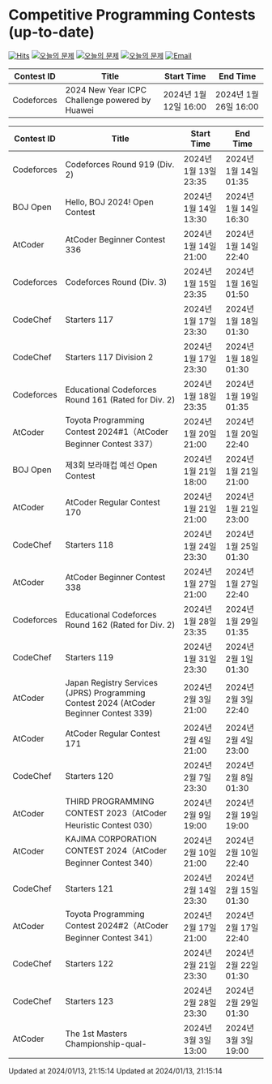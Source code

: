 Competitive Programming Contests (up-to-date)
========
[![Hits](https://hits.seeyoufarm.com/api/count/incr/badge.svg?url=https%3A%2F%2Fgithub.com%2Fika9810%2FCompetitive-Programming-Contests&count_bg=%2379C83D&title_bg=%23555555&icon=&icon_color=%23E7E7E7&title=hits&edge_flat=false)](https://hits.seeyoufarm.com)
[![오늘의 문제](https://img.shields.io/badge/Today's%20ABC-Link-lightpink)](https://github.com/ika9810/Atcoder-Daily-Contests/blob/main/ABC.md) 
[![오늘의 문제](https://img.shields.io/badge/Today's%20ARC-Link-orange)](https://github.com/ika9810/Atcoder-Daily-Contests/blob/main/ARC.md) 
[![오늘의 문제](https://img.shields.io/badge/Today's%20AGC-Link-red)](https://github.com/ika9810/Atcoder-Daily-Contests/blob/main/AGC.md) 
[![Email](https://img.shields.io/badge/Email-ika7204@naver.com-ff69b4)](mailTo:ika7204@naver.com)

 Contest ID | Title | Start Time | End Time |
---|---|---|---|
| Codeforces | 2024 New Year ICPC Challenge powered by Huawei | 2024년 1월 12일 16:00 | 2024년 1월 26일 16:00 |

 Contest ID | Title | Start Time | End Time |
---|---|---|---|
| Codeforces | Codeforces Round 919 (Div. 2) | 2024년 1월 13일 23:35 | 2024년 1월 14일 01:35 |
| BOJ Open | Hello, BOJ 2024! Open Contest | 2024년 1월 14일 13:30 | 2024년 1월 14일 16:30 |
| AtCoder | AtCoder Beginner Contest 336 | 2024년 1월 14일 21:00 | 2024년 1월 14일 22:40 |
| Codeforces | Codeforces Round (Div. 3) | 2024년 1월 15일 23:35 | 2024년 1월 16일 01:50 |
| CodeChef | Starters 117 | 2024년 1월 17일 23:30 | 2024년 1월 18일 01:30 |
| CodeChef | Starters 117 Division 2 | 2024년 1월 17일 23:30 | 2024년 1월 18일 01:30 |
| Codeforces | Educational Codeforces Round 161 (Rated for Div. 2) | 2024년 1월 18일 23:35 | 2024년 1월 19일 01:35 |
| AtCoder | Toyota Programming Contest 2024#1（AtCoder Beginner Contest 337） | 2024년 1월 20일 21:00 | 2024년 1월 20일 22:40 |
| BOJ Open | 제3회 보라매컵 예선 Open Contest | 2024년 1월 21일 18:00 | 2024년 1월 21일 21:00 |
| AtCoder | AtCoder Regular Contest 170 | 2024년 1월 21일 21:00 | 2024년 1월 21일 23:00 |
| CodeChef | Starters 118 | 2024년 1월 24일 23:30 | 2024년 1월 25일 01:30 |
| AtCoder | AtCoder Beginner Contest 338 | 2024년 1월 27일 21:00 | 2024년 1월 27일 22:40 |
| Codeforces | Educational Codeforces Round 162 (Rated for Div. 2) | 2024년 1월 28일 23:35 | 2024년 1월 29일 01:35 |
| CodeChef | Starters 119 | 2024년 1월 31일 23:30 | 2024년 2월 1일 01:30 |
| AtCoder | Japan Registry Services (JPRS) Programming Contest 2024 (AtCoder Beginner Contest 339) | 2024년 2월 3일 21:00 | 2024년 2월 3일 22:40 |
| AtCoder | AtCoder Regular Contest 171 | 2024년 2월 4일 21:00 | 2024년 2월 4일 23:00 |
| CodeChef | Starters 120 | 2024년 2월 7일 23:30 | 2024년 2월 8일 01:30 |
| AtCoder | THIRD PROGRAMMING CONTEST 2023（AtCoder Heuristic Contest 030） | 2024년 2월 9일 19:00 | 2024년 2월 19일 19:00 |
| AtCoder | KAJIMA CORPORATION CONTEST 2024（AtCoder Beginner Contest 340） | 2024년 2월 10일 21:00 | 2024년 2월 10일 22:40 |
| CodeChef | Starters 121 | 2024년 2월 14일 23:30 | 2024년 2월 15일 01:30 |
| AtCoder | Toyota Programming Contest 2024#2（AtCoder Beginner Contest 341） | 2024년 2월 17일 21:00 | 2024년 2월 17일 22:40 |
| CodeChef | Starters 122 | 2024년 2월 21일 23:30 | 2024년 2월 22일 01:30 |
| CodeChef | Starters 123 | 2024년 2월 28일 23:30 | 2024년 2월 29일 01:30 |
| AtCoder | The 1st Masters Championship-qual- | 2024년 3월 3일 13:00 | 2024년 3월 3일 19:00 |

Updated at 2024/01/13, 21:15:14
Updated at 2024/01/13, 21:15:14
